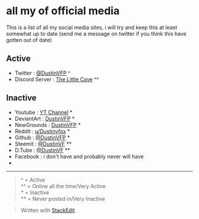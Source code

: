 # all my of official media 

This is a list of all my social media sites, i will try and keep this at least somewhat up to date (send me a message on twitter if you think this have gotten out of date) 

## Active 

- Twitter : [@DustinVFP](https://twitter.com/dustinvfp) ^
- Discord Server : [The Little Cave](https://discord.gg/CNCQ3vc) ^^ 

## Inactive 

- Youtube : [YT Channel](https://www.youtube.com/channel/UCTn0-vehvWgPHDP1wn3Vm2A) *
- DeviantArt : [DustinVFP](https://Dustinvfp.deviantart.com) *
- NewGrounds : [DustinVFP](https://Dustinvfp.newgrounds.com) *
- Reddit : [u/Dustinvfox](https://www.reddit.com/user/dustinvfox) *
- Github : [@DustinVFP](https://github.com/dustinvfp) *
- Steemit : [@DustinVF](https://steemit.com/@dustinvf) **
- D.Tube : [@DustinVF](https://d.tube/#!/c/dustinvf) **
- Facebook : i don't have and probably never will have
- 
 
---
 
 > ^ = Active  
 > ^^ = Online all the time/Very Active  
 > \* = Inactive  
 > \** = Never posted in/Very Inactive  

> Written with [StackEdit](https://stackedit.io/).
